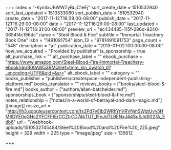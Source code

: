 +++
index = "-KymlxUBWWZyBujC1eEj"
sort_create_date = 1510532940
sort_last_updated = 1510533060
sort_publish_date = 1510532940
create_date = "2017-11-12T16:29:00-08:00"
publish_date = "2017-11-12T16:29:00-08:00"
date = "2017-11-12T16:29:00-08:00"
last_updated = "2017-11-12T16:31:00-08:00"
preview_url = "ec434485-115f-286d-8240-0654f4c196dc"
name = "Steel Blood & Fire"
subtitle = "Immortal Treachery Book One"
isbn = "1491091754"
isbn_13 = "9781491091753"
page_count = "548"
description = "\n"
publication_date = "2013-01-02T00:00:00-08:00"
how_we_acquired = "Provided by publisher"
is_sponsorship = true
alt_purchase_link = ""
alt_purchase_label = ""
ebook_purchase = "https://www.amazon.com/Steel-Blood-Fire-Immortal-Treachery-ebook/dp/B00AW53RMQ/ref=tmm_kin_swatch_0?_encoding=UTF8&qid=&sr="
alt_ebook_label = ""
category = ""
books_publisher = "publishers/createspace-independent-publishing-platform.md"
books_translator = ""
reviews_books = ["books/steel-blood-&-fire.md"]
books_author = ["authors/allan-batchelder.md"]
sponsorships_book = ["sponsorships/steel-blood-&-fire.md"]
notes_relationship = ["notes/in-a-world-of-betrayal-and-dark-magic.md"]
[[image]]
resize_url = "http://lh3.googleusercontent.com/tx2Pd7yElb2WRhYnVRVNmSWgtUvv5HM6DYE0oGHc2YFCFFtErCCZtrCD74kTUT_1FnJdTLBENxJ44SuSJdS027A_Edb6"
url = "/webhook-uploads/1510532745484/Steel%20Blood%20and%20Fire%20_225.jpeg"
height = 329
width = 225
type = "image/jpeg"
size = 135612

+++
